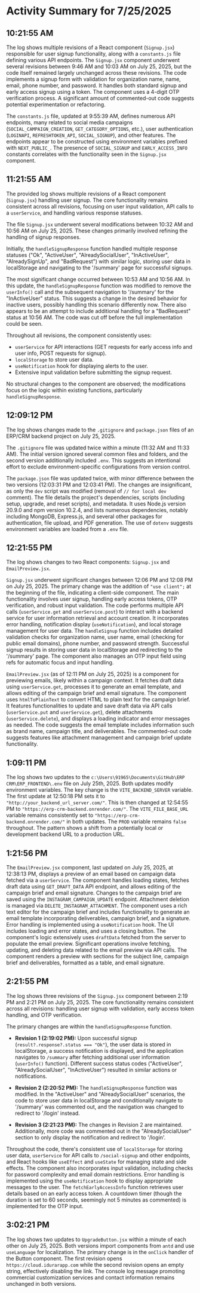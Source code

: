 # Activity Summary for 7/25/2025

## 10:21:55 AM
The log shows multiple revisions of a React component (`Signup.jsx`) responsible for user signup functionality, along with a `constants.js` file defining various API endpoints.  The `Signup.jsx` component underwent several revisions between 9:46 AM and 10:03 AM on July 25, 2025, but the code itself remained largely unchanged across these revisions.  The code implements a signup form with validation for organization name, name, email, phone number, and password. It handles both standard signup and early access signup using a token.  The component uses a 4-digit OTP verification process. A significant amount of commented-out code suggests potential experimentation or refactoring.

The `constants.js` file, updated at 9:55:39 AM, defines numerous API endpoints, many related to social media campaigns (`SOCIAL_CAMPAIGN_CREATION`, `GET_CATEGORY_OPTIONS`, etc.), user authentication (`LOGINAPI`, `REFRESHTOKEN_API`, `SOCIAL_SIGNUP`), and other features. The endpoints appear to be constructed using environment variables prefixed with `NEXT_PUBLIC_`.  The presence of `SOCIAL_SIGNUP` and `EARLY_ACCESS_INFO` constants correlates with the functionality seen in the `Signup.jsx` component.


## 11:21:55 AM
The provided log shows multiple revisions of a React component (`Signup.jsx`) handling user signup.  The core functionality remains consistent across all revisions, focusing on user input validation, API calls to a `userService`, and handling various response statuses.

The file `Signup.jsx` underwent several modifications between 10:32 AM and 10:56 AM on July 25, 2025.  These changes primarily involved refining the handling of signup responses.

Initially, the `handleSignupResponse` function handled multiple response statuses ("Ok", "ActiveUser", "AlreadySocialUser", "InActiveUser", "AlreadySignUp", and "BadRequest") with similar logic, storing user data in localStorage and navigating to the '/summary' page for successful signups.

The most significant change occurred between 10:53 AM and 10:56 AM. In this update, the `handleSignupResponse` function was modified to remove the `userInfo()` call and the subsequent navigation to '/summary' for the "InActiveUser" status. This suggests a change in the desired behavior for inactive users, possibly handling this scenario differently now.  There also appears to be an attempt to include additional handling for a "BadRequest" status at 10:56 AM.  The code was cut off before the full implementation could be seen.


Throughout all revisions, the component consistently uses:

*   `userService` for API interactions (GET requests for early access info and user info, POST requests for signup).
*   `localStorage` to store user data.
*   `useNotification` hook for displaying alerts to the user.
*   Extensive input validation before submitting the signup request.

No structural changes to the component are observed; the modifications focus on the logic within existing functions, particularly `handleSignupResponse`.


## 12:09:12 PM
The log shows changes made to the `.gitignore` and `package.json` files of an ERP/CRM backend project on July 25, 2025.

The `.gitignore` file was updated twice within a minute (11:32 AM and 11:33 AM).  The initial version ignored several common files and folders, and the second version additionally included `.env`. This suggests an intentional effort to exclude environment-specific configurations from version control.

The `package.json` file was updated twice, with minor difference between the two versions (12:03:31 PM and 12:03:41 PM). The changes are insignificant,  as only the `dev` script was modified (removal of `// for local dev` comment).  The file details the project's dependencies, scripts (including setup, upgrade, and reset scripts), and metadata.  It uses Node.js version 20.9.0 and npm version 10.2.4, and lists numerous dependencies, notably including  MongoDB, Express.js, and several other packages for authentication, file upload, and PDF generation.  The use of `dotenv` suggests environment variables are loaded from a `.env` file.


## 12:21:55 PM
The log shows changes to two React components: `Signup.jsx` and `EmailPreview.jsx`.

`Signup.jsx` underwent significant changes between 12:06 PM and 12:08 PM on July 25, 2025.  The primary change was the addition of `"use client";` at the beginning of the file, indicating a client-side component.  The main functionality involves user signup, handling early access tokens, OTP verification, and robust input validation. The code performs multiple API calls (`userService.get` and `userService.post`) to interact with a backend service for user information retrieval and account creation. It incorporates error handling, notification display (`useNotification`), and local storage management for user data.  The `handleSignup` function includes detailed validation checks for organization name, user name, email (checking for public email domains), phone number, and password strength.  Successful signup results in storing user data in localStorage and redirecting to the '/summary' page.  The component also manages an OTP input field using refs for automatic focus and input handling.

`EmailPreview.jsx` (as of 12:11 PM on July 25, 2025) is a component for previewing emails, likely within a campaign context. It fetches draft data using `userService.get`, processes it to generate an email template, and allows editing of the campaign brief and email signature.  The component uses `htmlToPlainText` to convert HTML to plain text for the campaign brief.  It features functionalities to update and save draft data via API calls (`userService.put` and `userService.get`), delete attachments (`userService.delete`), and displays a loading indicator and error messages as needed.  The code suggests the email template includes information such as brand name, campaign title, and deliverables. The commented-out code suggests features like attachment management and campaign brief update functionality.


## 1:09:11 PM
The log shows two updates to the `c:\Users\91965\Documents\GitHub\ERP CRM\ERP_FRONTEND\.env` file on July 25th, 2025.  Both updates modify environment variables.  The key change is the `VITE_BACKEND_SERVER` variable.  The first update at 12:50:18 PM sets it to `"http://your_backend_url_server.com/"`.  This is then changed at 12:54:55 PM to `"https://erp-crm-backend.onrender.com/"`.  The `VITE_FILE_BASE_URL` variable remains consistently set to `"https://erp-crm-backend.onrender.com/"` in both updates. The `PROD` variable remains `false` throughout.  The pattern shows a shift from a potentially local or development backend URL to a production URL.


## 1:21:56 PM
The `EmailPreview.jsx` component, last updated on July 25, 2025, at 12:38:13 PM, displays a preview of an email based on campaign data fetched via a `userService`.  The component handles loading states, fetches draft data using `GET_DRAFT_DATA` API endpoint, and allows editing of the campaign brief and email signature.  Changes to the campaign brief are saved using the `INSTAGRAM_CAMPAIGN_UPDATE` endpoint.  Attachment deletion is managed via `DELETE_INSTAGRAM_ATTACHMENT`.  The component uses a rich text editor for the campaign brief and includes functionality to generate an email template incorporating deliverables, campaign brief, and a signature.  Error handling is implemented using a `useNotification` hook.  The UI includes loading and error states, and uses a closing button. The component's logic extensively uses `draftData` fetched from the server to populate the email preview.  Significant operations involve fetching, updating, and deleting data related to the email preview via API calls.  The component renders a preview with sections for the subject line, campaign brief and deliverables, formatted as a table, and email signature.


## 2:21:55 PM
The log shows three revisions of the `Signup.jsx` component between 2:19 PM and 2:21 PM on July 25, 2025.  The core functionality remains consistent across all revisions: handling user signup with validation, early access token handling, and OTP verification.

The primary changes are within the `handleSignupResponse` function.

* **Revision 1 (2:19:02 PM):**  Upon successful signup (`result?.response?.status === "Ok"`), the user data is stored in localStorage, a success notification is displayed, and the application navigates to `/summary` after fetching additional user information (`userInfo()` function).  Different success status codes ("ActiveUser", "AlreadySocialUser", "InActiveUser") resulted in similar actions or notifications.

* **Revision 2 (2:20:52 PM):**  The `handleSignupResponse` function was modified.  In the "ActiveUser" and "AlreadySocialUser" scenarios, the code to store user data in localStorage and conditionally navigate to '/summary' was commented out, and the navigation was changed to redirect to '/login' instead.

* **Revision 3 (2:21:23 PM):**  The changes in Revision 2 are maintained. Additionally, more code was commented out in the "AlreadySocialUser" section to only display the notification and redirect to '/login'.


Throughout the code, there's consistent use of `localStorage` for storing user data,  `userService` for API calls to `/social-signup` and other endpoints, and React hooks like `useEffect` and `useState` for managing state and side effects.  The component also incorporates input validation, including checks for password complexity and email domain restrictions.  Error handling is implemented using the `useNotification` hook to display appropriate messages to the user. The `fetchEarlyAccessInfo` function retrieves user details based on an early access token.  A countdown timer (though the duration is set to 60 seconds, seemingly not 5 minutes as commented) is implemented for the OTP input.


## 3:02:21 PM
The log shows two updates to `UpgradeButton.jsx` within a minute of each other on July 25, 2025.  Both versions import components from `antd` and use `useLanguage` for localization.  The primary change is in the `onClick` handler of the Button component. The first revision opens `https://cloud.idurarapp.com`  while the second revision opens an empty string, effectively disabling the link. The console log message promoting commercial customization services and contact information remains unchanged in both versions.
